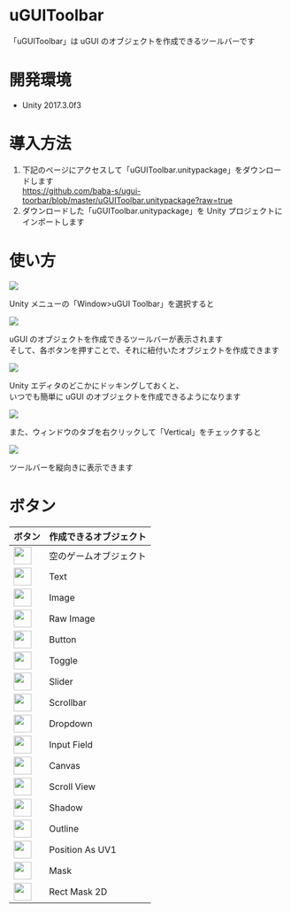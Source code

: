 # uGUIToolbar

「uGUIToolbar」は uGUI のオブジェクトを作成できるツールバーです  

# 開発環境

- Unity 2017.3.0f3

# 導入方法

1. 下記のページにアクセスして「uGUIToolbar.unitypackage」をダウンロードします  
https://github.com/baba-s/ugui-toorbar/blob/master/uGUIToolbar.unitypackage?raw=true
2. ダウンロードした「uGUIToolbar.unitypackage」を Unity プロジェクトにインポートします  

# 使い方

![](https://raw.githubusercontent.com/baba-s/ugui-toorbar/master/Screenshots/001.png)

Unity メニューの「Window>uGUI Toolbar」を選択すると  

![](https://raw.githubusercontent.com/baba-s/ugui-toorbar/master/Screenshots/002.png)

uGUI のオブジェクトを作成できるツールバーが表示されます  
そして、各ボタンを押すことで、それに紐付いたオブジェクトを作成できます  

![](https://raw.githubusercontent.com/baba-s/ugui-toorbar/master/Screenshots/003.png)

Unity エディタのどこかにドッキングしておくと、  
いつでも簡単に uGUI のオブジェクトを作成できるようになります  

![](https://raw.githubusercontent.com/baba-s/ugui-toorbar/master/Screenshots/004.png)

また、ウィンドウのタブを右クリックして「Vertical」をチェックすると  

![](https://raw.githubusercontent.com/baba-s/ugui-toorbar/master/Screenshots/005.png)

ツールバーを縦向きに表示できます  

# ボタン

|ボタン|作成できるオブジェクト|
|:--|:--|
|<img src="https://raw.githubusercontent.com/baba-s/ugui-toorbar/master/Screenshots/Create Empty Child.png" width=32 height=32>|空のゲームオブジェクト|
|<img src="https://raw.githubusercontent.com/baba-s/ugui-toorbar/master/Screenshots/Text.png" width=32 height=32>|Text|
|<img src="https://raw.githubusercontent.com/baba-s/ugui-toorbar/master/Screenshots/Image.png" width=32 height=32>|Image|
|<img src="https://raw.githubusercontent.com/baba-s/ugui-toorbar/master/Screenshots/Raw Image.png" width=32 height=32>|Raw Image|
|<img src="https://raw.githubusercontent.com/baba-s/ugui-toorbar/master/Screenshots/Button.png" width=32 height=32>|Button|
|<img src="https://raw.githubusercontent.com/baba-s/ugui-toorbar/master/Screenshots/Toggle.png" width=32 height=32>|Toggle|
|<img src="https://raw.githubusercontent.com/baba-s/ugui-toorbar/master/Screenshots/Slider.png" width=32 height=32>|Slider|
|<img src="https://raw.githubusercontent.com/baba-s/ugui-toorbar/master/Screenshots/Scrollbar.png" width=32 height=32>|Scrollbar|
|<img src="https://raw.githubusercontent.com/baba-s/ugui-toorbar/master/Screenshots/Dropdown.png" width=32 height=32>|Dropdown|
|<img src="https://raw.githubusercontent.com/baba-s/ugui-toorbar/master/Screenshots/Input Field.png" width=32 height=32>|Input Field|
|<img src="https://raw.githubusercontent.com/baba-s/ugui-toorbar/master/Screenshots/Canvas.png" width=32 height=32>|Canvas|
|<img src="https://raw.githubusercontent.com/baba-s/ugui-toorbar/master/Screenshots/Scroll View.png" width=32 height=32>|Scroll View|
|<img src="https://raw.githubusercontent.com/baba-s/ugui-toorbar/master/Screenshots/Shadow.png" width=32 height=32>|Shadow|
|<img src="https://raw.githubusercontent.com/baba-s/ugui-toorbar/master/Screenshots/Outline.png" width=32 height=32>|Outline|
|<img src="https://raw.githubusercontent.com/baba-s/ugui-toorbar/master/Screenshots/Position As UV1.png" width=32 height=32>|Position As UV1|
|<img src="https://raw.githubusercontent.com/baba-s/ugui-toorbar/master/Screenshots/Mask.png" width=32 height=32>|Mask|
|<img src="https://raw.githubusercontent.com/baba-s/ugui-toorbar/master/Screenshots/Rect Mask 2D.png" width=32 height=32>|Rect Mask 2D|